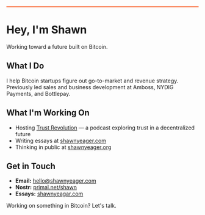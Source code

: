 ![](brand-bar.svg)

# Hey, I'm Shawn

Working toward a future built on Bitcoin.

## What I Do

I help Bitcoin startups figure out go-to-market and revenue strategy. Previously led sales and business development at Amboss, NYDIG Payments, and Bottlepay.

## What I'm Working On

- Hosting [Trust Revolution](https://trustrevolution.co) — a podcast exploring trust in a decentralized future
- Writing essays at [shawnyeager.com](https://shawnyeager.com)
- Thinking in public at [shawnyeager.org](https://shawnyeager.org)

## Get in Touch

- **Email:** hello@shawnyeager.com
- **Nostr:** [primal.net/shawn](https://primal.net/shawn)
- **Essays:** [shawnyeagar.com](https://shawnyeager.com)

Working on something in Bitcoin? Let's talk.